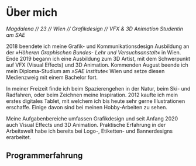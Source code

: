 # Über mich

<p></p>

*Magdalena // 23 // Wien // Grafikdesign // VFX & 3D Animation Studentin am SAE*

2018 beendete ich meine Grafik- und Kommunikationsdesign Ausbildung an der *»Höheren Graphischen Bundes- Lehr und Versuchsanstalt«* in Wien.
Ende 2019 begann ich eine Ausbildung zum 3D Artist, mit dem Schwerpunkt auf VFX (Visual Effects) und 3D Animation.
Kommenden August beende ich mein Diploma-Studium am *»SAE Institute«* Wien und setze diesen Medienzweig mit einem Bachelor fort.

In meiner Freizeit finde ich beim Spazierengehen in der Natur, beim Ski- und Radfahren, oder beim Zeichnen meine Inspiration.
2012 kaufte ich mein erstes digitales Tablet, mit welchem ich bis heute sehr gerne Illustrationen erschaffe.
Einige davon sind bei meinen Hobby-Arbeiten zu sehen.

Meine Aufgabenbereiche umfassen Grafikdesign und seit Anfang 2020 auch Visual Effects und 3D Animation.
Praktische Erfahrung in der Arbeitswelt habe ich bereits bei Logo-, Etiketten- und Bannerdesigns erarbeitet.

## Programmerfahrung

<p class="mb-2"></p>
<chip-list :elements="['Photoshop', 'InDesign', 'Illustrator', 'After Effects', 'Lightroom', 'Autodesk Maya', 'Substance Painter', 'Redshift', 'PFTrack']" class="mt-1"></chip-list>
